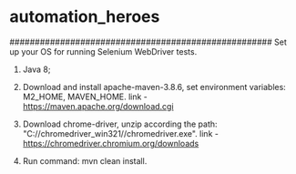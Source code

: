 # automation_heroes

####################################################
Set up your OS for running Selenium WebDriver tests. 

1. Java 8;

2. Download and install apache-maven-3.8.6, set environment variables: M2_HOME, MAVEN_HOME.
link - https://maven.apache.org/download.cgi

3. Download chrome-driver, unzip according the path: "C://chromedriver_win321//chromedriver.exe".
link - https://chromedriver.chromium.org/downloads

4. Run command: mvn clean install.
